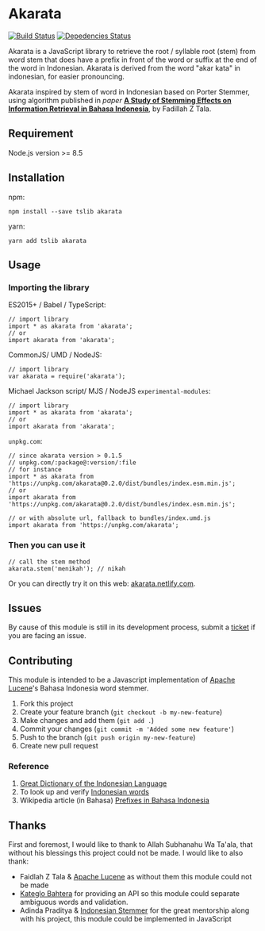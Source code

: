 # Akarata

[![Build Status](https://travis-ci.org/ikhsanalatsary/akarata.svg?branch=master)](https://travis-ci.org/ikhsanalatsary/akarata)
[![Depedencies Status](https://david-dm.org/ikhsanalatsary/akarata.svg)](https://david-dm.org/ikhsanalatsary/akarata)

Akarata is a JavaScript library to retrieve the root / syllable root (stem) from word stem that does have a prefix in front of the word or suffix at the end of the word in Indonesian. Akarata is derived from the word "akar kata" in indonesian, for easier pronouncing.

Akarata inspired by stem of word in Indonesian based on Porter Stemmer, using algorithm published in _paper_ [**A Study of Stemming Effects on Information Retrieval in Bahasa Indonesia**](http://www.illc.uva.nl/Publications/ResearchReports/MoL-2003-02.text.pdf), by Fadillah Z Tala.

## Requirement
Node.js version >= 8.5

## Installation

npm:

    npm install --save tslib akarata

yarn:

    yarn add tslib akarata

## Usage

### Importing the library

ES2015+ / Babel / TypeScript:

    // import library
    import * as akarata from 'akarata';
    // or
    import akarata from 'akarata';

CommonJS/ UMD / NodeJS:

    // import library
    var akarata = require('akarata');

Michael Jackson script/ MJS / NodeJS `experimental-modules`:

    // import library
    import * as akarata from 'akarata';
    // or
    import akarata from 'akarata';

`unpkg.com`:

    // since akarata version > 0.1.5
    // unpkg.com/:package@:version/:file
    // for instance
    import * as akarata from 'https://unpkg.com/akarata@0.2.0/dist/bundles/index.esm.min.js';
    // or
    import akarata from 'https://unpkg.com/akarata@0.2.0/dist/bundles/index.esm.min.js';

    // or with absolute url, fallback to bundles/index.umd.js
    import akarata from 'https://unpkg.com/akarata';

### Then you can use it

    // call the stem method
    akarata.stem('menikah'); // nikah

Or you can directly try it on this web: [akarata.netlify.com](https://akarata.netlify.com).

## Issues

By cause of this module is still in its development process, submit a [ticket](<(https://github.com/ikhsanalatsary/akarata/issues/new)>) if you are facing an issue.

## Contributing

This module is intended to be a Javascript implementation of [Apache Lucene](http://lucene.apache.org/)'s Bahasa Indonesia word stemmer.

1. Fork this project
2. Create your feature branch (`git checkout -b my-new-feature`)
3. Make changes and add them (`git add .`)
4. Commit your changes (`git commit -m 'Added some new feature'`)
5. Push to the branch (`git push origin my-new-feature`)
6. Create new pull request

### Reference

1. [Great Dictionary of the Indonesian Language](http://bahasa.kemdiknas.go.id/kbbi/index.php)
2. To look up and verify [Indonesian words](http://kateglo.com/)
3. Wikipedia article (in Bahasa) [Prefixes in Bahasa Indonesia](http://id.wikipedia.org/wiki/Prefiks_dalam_bahasa_Indonesia)

## Thanks

First and foremost, I would like to thank to Allah Subhanahu Wa Ta'ala, that without his blessings this project could not be made. I would like to also thank:

- Faidlah Z Tala & [Apache Lucene](http://lucene.apache.org/) as without them this module could not be made
- [Kateglo Bahtera](http://kateglo.com/) for providing an API so this module could separate ambiguous words and validation.
- Adinda Praditya & [Indonesian Stemmer](https://github.com/apraditya/indonesian_stemmer) for the great mentorship along with his project, this module could be implemented in JavaScript
